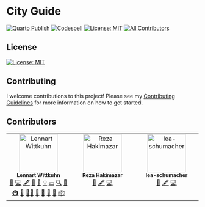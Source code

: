 # City Guide

[![Quarto Publish](https://github.com/lnnrtwttkhn/city-guide/actions/workflows/publish.yml/badge.svg)](https://github.com/lnnrtwttkhn/city-guide/actions/workflows/publish.yml)
[![Codespell](https://github.com/lnnrtwttkhn/city-guide/actions/workflows/codespell.yml/badge.svg)](https://github.com/lnnrtwttkhn/city-guide/actions/workflows/codespell.yml)
[![License: MIT](https://img.shields.io/badge/License-MIT-yellow.svg)](https://opensource.org/licenses/MIT)
[![All Contributors](https://img.shields.io/github/all-contributors/lnnrtwttkhn/city-guide?color=ee8449&style=flat-square)](#contributors)

## License

[![License: MIT](https://img.shields.io/badge/License-MIT-yellow.svg)](https://opensource.org/licenses/MIT)

## Contributing

I welcome contributions to this project!
Please see my [Contributing Guidelines](CONTRIBUTING.md) for more information on how to get started.

## Contributors

<!-- ALL-CONTRIBUTORS-LIST:START - Do not remove or modify this section -->
<!-- prettier-ignore-start -->
<!-- markdownlint-disable -->
<table>
  <tbody>
    <tr>
      <td align="center" valign="top" width="14.28%"><a href="https://lennartwittkuhn.com/"><img src="https://avatars.githubusercontent.com/u/42233065?v=4?s=100" width="100px;" alt="Lennart Wittkuhn"/><br /><sub><b>Lennart Wittkuhn</b></sub></a><br /><a href="https://github.com/lnnrtwttkhn/city-guide/issues?q=author%3Alnnrtwttkhn" title="Bug reports">🐛</a> <a href="https://github.com/lnnrtwttkhn/city-guide/commits?author=lnnrtwttkhn" title="Code">💻</a> <a href="#content-lnnrtwttkhn" title="Content">🖋</a> <a href="#design-lnnrtwttkhn" title="Design">🎨</a> <a href="https://github.com/lnnrtwttkhn/city-guide/commits?author=lnnrtwttkhn" title="Documentation">📖</a> <a href="#example-lnnrtwttkhn" title="Examples">💡</a> <a href="#financial-lnnrtwttkhn" title="Financial">💵</a> <a href="#fundingFinding-lnnrtwttkhn" title="Funding Finding">🔍</a> <a href="#ideas-lnnrtwttkhn" title="Ideas, Planning, & Feedback">🤔</a> <a href="#infra-lnnrtwttkhn" title="Infrastructure (Hosting, Build-Tools, etc)">🚇</a> <a href="#maintenance-lnnrtwttkhn" title="Maintenance">🚧</a> <a href="#mentoring-lnnrtwttkhn" title="Mentoring">🧑‍🏫</a> <a href="#projectManagement-lnnrtwttkhn" title="Project Management">📆</a> <a href="#question-lnnrtwttkhn" title="Answering Questions">💬</a> <a href="https://github.com/lnnrtwttkhn/city-guide/pulls?q=is%3Apr+reviewed-by%3Alnnrtwttkhn" title="Reviewed Pull Requests">👀</a> <a href="#talk-lnnrtwttkhn" title="Talks">📢</a> <a href="#platform-lnnrtwttkhn" title="Packaging/porting to new platform">📦</a></td>
      <td align="center" valign="top" width="14.28%"><a href="https://github.com/rezahakimazar"><img src="https://avatars.githubusercontent.com/u/170933224?v=4?s=100" width="100px;" alt="Reza Hakimazar"/><br /><sub><b>Reza Hakimazar</b></sub></a><br /><a href="https://github.com/lnnrtwttkhn/city-guide/issues?q=author%3Arezahakimazar" title="Bug reports">🐛</a> <a href="#content-rezahakimazar" title="Content">🖋</a> <a href="https://github.com/lnnrtwttkhn/city-guide/commits?author=rezahakimazar" title="Code">💻</a></td>
      <td align="center" valign="top" width="14.28%"><a href="https://github.com/lea-schumacher"><img src="https://avatars.githubusercontent.com/u/190727139?v=4?s=100" width="100px;" alt="lea-schumacher"/><br /><sub><b>lea-schumacher</b></sub></a><br /><a href="https://github.com/lnnrtwttkhn/city-guide/issues?q=author%3Alea-schumacher" title="Bug reports">🐛</a> <a href="#content-lea-schumacher" title="Content">🖋</a> <a href="https://github.com/lnnrtwttkhn/city-guide/commits?author=lea-schumacher" title="Code">💻</a></td>
    </tr>
  </tbody>
</table>

<!-- markdownlint-restore -->
<!-- prettier-ignore-end -->

<!-- ALL-CONTRIBUTORS-LIST:END -->
